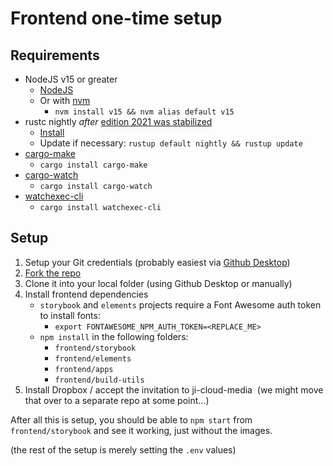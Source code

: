 # Frontend one-time setup

## Requirements

- NodeJS v15 or greater
    - [NodeJS](https://nodejs.org/en/)
    - Or with [nvm](https://github.com/nvm-sh/nvm/blob/master/README.md#installing-and-updating)
        - `nvm install v15 && nvm alias default v15`
- rustc nightly _after_ [edition 2021 was stabilized](https://github.com/rust-lang/rust/pull/88100#event-5229813170)
    - [Install](https://www.rust-lang.org/tools/install)
    - Update if necessary: `rustup default nightly && rustup update`
- [cargo-make](https://github.com/sagiegurari/cargo-make)
    - `cargo install cargo-make`
- [cargo-watch](https://github.com/watchexec/cargo-watch)
    - `cargo install cargo-watch`
- [watchexec-cli](https://github.com/watchexec/watchexec)
    - `cargo install watchexec-cli`

## Setup

1. Setup your Git credentials (probably easiest via [Github Desktop](https://desktop.github.com/))
2. [Fork the repo](https://github.com/ji-devs/ji-cloud)
3. Clone it into your local folder (using Github Desktop or manually)
4. Install frontend dependencies
    - `storybook` and `elements` projects require a Font Awesome auth token to
    install fonts:
        - `export FONTAWESOME_NPM_AUTH_TOKEN=<REPLACE_ME>`
    - `npm install` in the following folders:
        - `frontend/storybook`
        - `frontend/elements`
        - `frontend/apps`
        - `frontend/build-utils`
5. Install Dropbox / accept the invitation to ji-cloud-media  (we might move that over to a separate repo at some point...)

After all this is setup, you should be able to `npm start` from `frontend/storybook` and see it working, just without the images.

(the rest of the setup is merely setting the `.env` values)
